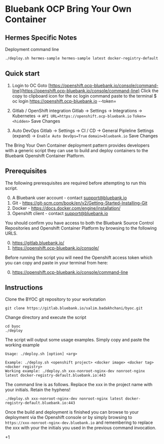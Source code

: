 Bluebank OCP Bring Your Own Container
====================================

## Hermes Specific Notes

Deployment command line
```bash
./deploy.sh hermes-sample hermes-sample latest docker-registry-default.bluebank.io:443
```

## Quick start

1. Login to OC
Goto [https://openshift.ocp-bluebank.io/console/command-line](https://openshift.ocp-bluebank.io/console/command-line)
Click the copy to clipboard icon for the oc login command paste to the terminal
$ oc login https://openshift.ocp-bluebank.io --token=<hidden>

2. Gitlab / OpenShift integration
Gitlab -> Settings -> Integrations -> Kubernetes ->
`API URL=https://openshift.ocp-bluebank.io`
`Token=<hidden>`
Save Changes

3. Auto DevOps
Gitlab -> Settings -> CI / CD -> General Pipleline Settings (expand) ->
`Enable Auto DevOps=True`
`domain=bluebank.io`
Save Changes




The Bring Your Own Container deployment pattern provides developers with a generic script they can use to build and deploy containers to the Bluebank Openshift Container Platform.

Prerequisites
-------------

The following preresquisites are required before attempting to run this script.

0. A Bluebank user account - contact support@bluebank.io
1. Git - https://git-scm.com/book/en/v2/Getting-Started-Installing-Git
2. Docker - https://docs.docker.com/engine/installation/
3. Openshift client - contact support@bluebank.io

You should confirm you have access to both the Bluebank Source Control Repositories and Openshift Container Platform by browsing to the following URLS.

0. https://gitlab.bluebank.io/
1. https://openshift.ocp-bluebank.io/console/

Before running the script you will need the Openshift access token which you can copy and paste in your terminal from here:

0. https://openshift.ocp-bluebank.io/console/command-line

Instructions
------------

Clone the BYOC git repository to your workstation
```
git clone https://gitlab.bluebank.io/salim.badakhchani/byoc.git
```

Change directory and execute the script
```
cd byoc
./deploy
```

The script will output some usage examples. Simply copy and paste the working example
```
Usage: ./deploy.sh [option] <arg>

Example: ./deploy.sh <openshift project> <docker image> <docker tag> <docker registry>
Working example: ./deploy.sh xxx-nonroot-nginx-dev nonroot-nginx latest docker-registry-default.bluebank.io:443
```

The command line is as follows. Replace the xxx in the project name with your initials. Retain the hyphens!
```
./deploy.sh xxx-nonroot-nginx-dev nonroot-nginx latest docker-registry-default.bluebank.io:443
```

Once the  build and deployment is finished you can browse to your deployment via the Openshift console or by simply 
browsing to `https://xxx-nonroot-nginx-dev.bluebank.io` and remembering to replace the xxx with your the initials you 
used in the previous command invocation.

+1